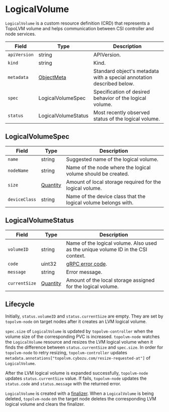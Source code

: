 LogicalVolume
=============

`LogicalVolume` is a custom resource definition (CRD) that represents
a TopoLVM volume and helps communication between CSI controller and
node services.

| Field        | Type                | Description                                                           |
| ------------ | ------------------- | --------------------------------------------------------------------- |
| `apiVersion` | string              | APIVersion.                                                           |
| `kind`       | string              | Kind.                                                                 |
| `metadata`   | [ObjectMeta][]      | Standard object's metadata with a special annotation described below. |
| `spec`       | LogicalVolumeSpec   | Specification of desired behavior of the logical volume.              |
| `status`     | LogicalVolumeStatus | Most recently observed status of the logical volume.                  |

LogicalVolumeSpec
-----------------

| Field         | Type         | Description                                                    |
| ------------- | ------------ | -------------------------------------------------------------- |
| `name`        | string       | Suggested name of the logical volume.                          |
| `nodeName`    | string       | Name of the node where the logical volume should be created.   |
| `size`        | [Quantity][] | Amount of local storage required for the logical volume.       |
| `deviceClass` | string       | Name of the device class that the logical volume belongs with. |

LogicalVolumeStatus
-------------------

| Field         | Type         | Description                                                                        |
| ------------- | ------------ | ---------------------------------------------------------------------------------- |
| `volumeID`    | string       | Name of the logical volume.  Also used as the unique volume ID in the CSI context. |
| `code`        | uint32       | [gRPC error code](https://github.com/grpc/grpc/blob/master/doc/statuscodes.md).    |
| `message`     | string       | Error message.                                                                     |
| `currentSize` | [Quantity][] | Amount of the local storage assigned for the logical volume.                       |

Lifecycle
---------

Initially, `status.volumeID` and `status.currentSize` are empty. They are set by `topolvm-node` on target nodes
after it creates an LVM logical volume.

`spec.size` of `LogicalVolume` is updated by `topolvm-controller`
when the volume size of the corresponding PVC is increased.
`topolvm-node` watches the `LogicalVolume` resource and resizes the LVM logical
volume when it finds the difference between `status.currentSize` and `spec.size`.
In order for `topolvm-node` to retry resizing, `topolvm-controller` updates
`metadata.annotations["topolvm.cybozu.com/resize-requested-at"]` of `LogicalVolume`.

After the LVM logical volume is expanded successfully, `topolvm-node` updates
`status.currentSize` value.
If fails, `topolvm-node` updates the `status.code` and `status.message` with
the returned error.

`LogicalVolume` is created with a [finalizer](https://kubernetes.io/docs/tasks/access-kubernetes-api/custom-resources/custom-resource-definitions/#finalizers).
When a `LogicalVolume` is being deleted, `topolvm-node` on the target node deletes
the corresponding LVM logical volume and clears the finalizer.

[ObjectMeta]: https://kubernetes.io/docs/reference/generated/kubernetes-api/v1.18/#objectmeta-v1-meta
[Quantity]: https://kubernetes.io/docs/reference/generated/kubernetes-api/v1.18/#quantity-resource-core
